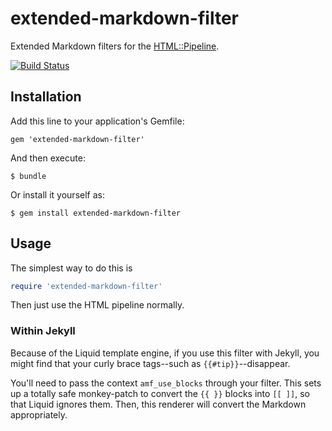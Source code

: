extended-markdown-filter
====================

Extended Markdown filters for the [HTML::Pipeline](https://github.com/jch/html-pipeline).

[![Build Status](https://travis-ci.org/gjtorikian/extended-markdown-filter.svg)](https://travis-ci.org/gjtorikian/extended-markdown-filter)

## Installation

Add this line to your application's Gemfile:

    gem 'extended-markdown-filter'

And then execute:

    $ bundle

Or install it yourself as:

    $ gem install extended-markdown-filter

## Usage

The simplest way to do this is

``` ruby
require 'extended-markdown-filter'
```

Then just use the HTML pipeline normally.

### Within Jekyll

Because of the Liquid template engine, if you use this filter with Jekyll, you might find that your curly brace tags--such as `{{#tip}}`--disappear.

You'll need to pass the context `amf_use_blocks` through your filter. This sets up a totally safe monkey-patch to convert the `{{ }}` blocks into `[[ ]]`, so that Liquid ignores them. Then, this renderer will convert the Markdown appropriately.
